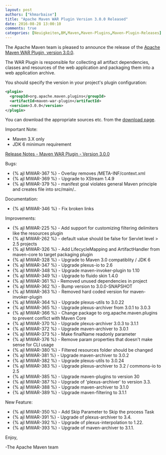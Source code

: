 ```yaml
---
layout: post
authors: ["khmarbaise"]
title: "Apache Maven WAR Plugin Version 3.0.0 Released"
date: 2016-08-28 13:00:10
comments: true
categories: [Neuigkeiten,BM,Maven,Maven-Plugins,Maven-Plugin-Releases]
---
```

The Apache Maven team is pleased to announce the release of the 
[Apache Maven WAR Plugin, version 3.0.0](http://maven.apache.org/plugins/maven-war-plugin/).

The WAR Plugin is responsible for collecting all artifact dependencies, classes
and resources of the web application and packaging them into a web application
archive.

You should specify the version in your project's plugin configuration:

``` xml
<plugin>
  <groupId>org.apache.maven.plugins</groupId>
  <artifactId>maven-war-plugin</artifactId>
  <version>3.0.0</version>
</plugin>
```

You can download the appropriate sources etc. from the [download page][download].

Important Note: 

 * Maven 3.X only
 * JDK 6 minimum requirement


<!-- more -->

[Release Notes - Maven WAR Plugin - Version 3.0.0](https://issues.apache.org/jira/secure/ReleaseNote.jspa?projectId=12318121&version=12331760)


Bugs:

 * {% ajl MWAR-367 %} - Overlay removes /META-INF/context.xml
 * {% ajl MWAR-369 %} - Upgrade to XStream 1.4.9
 * {% ajl MWAR-379 %} - manifest goal violates general Maven principle and creates file into src/main/..

Documentation:

 * {% ajl MWAR-346 %} - Fix broken links

Improvements:

 * {% ajl MWAR-225 %} - Add support for customizing filtering delimiters like the resources plugin
 * {% ajl MWAR-262 %} - <failOnMissingWebXml> default value should be false for Servlet level > 2.5 projects
 * {% ajl MWAR-326 %} - Add LifecycleMapping and ArtifactHandler from maven-core to target packaging plugin
 * {% ajl MWAR-328 %} - Upgrade to Maven 3.0 compatiblity / JDK 6
 * {% ajl MWAR-347 %} - Upgrade plexus-io to 2.6
 * {% ajl MWAR-348 %} - Upgrade maven-invoker-plugin to 1.10
 * {% ajl MWAR-349 %} - Upgrade to fluido skin 1.4.0
 * {% ajl MWAR-361 %} - Removed unused dependencies in project
 * {% ajl MWAR-362 %} - Bump version to 3.0.0-SNAPSHOT
 * {% ajl MWAR-363 %} - Removed hard coded version for maven-invoker-plugin
 * {% ajl MWAR-364 %} - Upgrade plexus-utils to 3.0.22
 * {% ajl MWAR-365 %} - Upgrade plexus-archiver from 3.0.1 to 3.0.3
 * {% ajl MWAR-366 %} - Change package to org.apache.maven.plugins to prevent conflict with Maven Core
 * {% ajl MWAR-370 %} - Upgrade plexus-archiver 3.0.3 to 3.1.1
 * {% ajl MWAR-372 %} - Upgrade maven-archiver to 3.0.1
 * {% ajl MWAR-373 %} - Make finalName readonly parameter
 * {% ajl MWAR-376 %} - Remove param properties that doesn't make sense for CLI usage
 * {% ajl MWAR-380 %} - Filtered resources folder should be changed
 * {% ajl MWAR-381 %} - Upgrade maven-archiver to 3.0.2
 * {% ajl MWAR-382 %} - Upgrade plexus-utils to 3.0.24
 * {% ajl MWAR-383 %} - Upgrade plexus-archiver to 3.2 / commons-io to 2.5
 * {% ajl MWAR-385 %} - Upgrade maven-plugins to version 30
 * {% ajl MWAR-387 %} - Upgrade of 'plexus-archiver' to version 3.3.
 * {% ajl MWAR-388 %} - Upgrade maven-archiver to 3.1.0
 * {% ajl MWAR-389 %} - Upgrade maven-filtering to 3.1.1

New Feature:

 * {% ajl MWAR-350 %} - Add Skip Parameter to Skip the process
Task
 * {% ajl MWAR-391 %} - Upgrade of plexus-archiver to 3.4.
 * {% ajl MWAR-392 %} - Upgrade of plexus-interpolation to 1.22.
 * {% ajl MWAR-393 %} - Upgrade of maven-archiver to 3.1.1.

Enjoy,

-The Apache Maven team

[download]: https://maven.apache.org/plugins/maven-war-plugin/download.cgi

